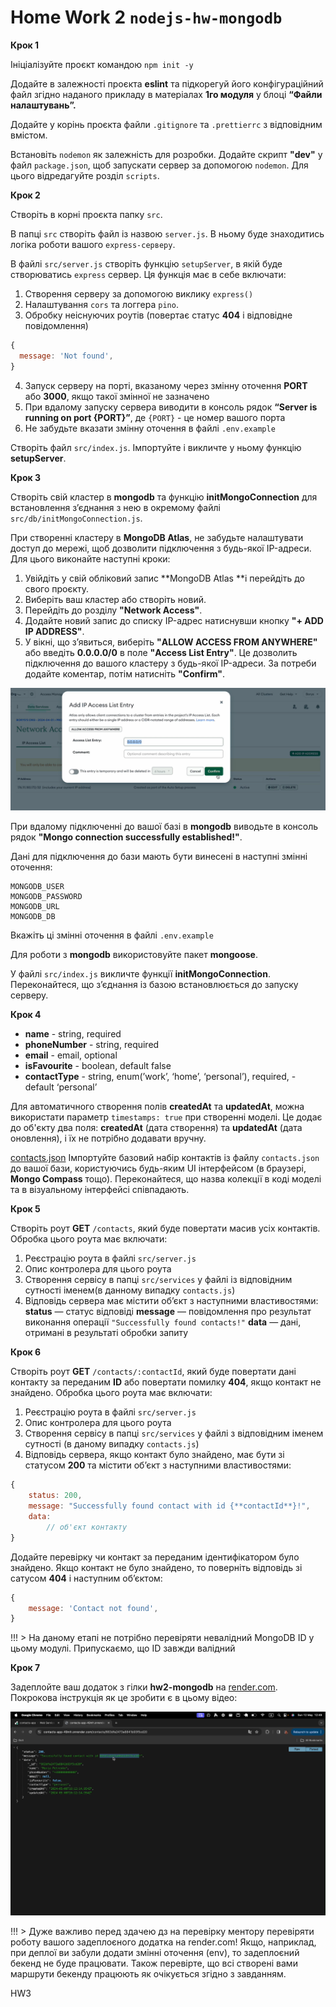 # Home Work 2 `nodejs-hw-mongodb`

**Крок 1**

Ініціалізуйте проєкт командою `npm init -y`

Додайте в залежності проєкта **eslint** та підкорегуй його конфігураційний файл згідно наданого прикладу в матеріалах **1го модуля** у блоці **“Файли налаштувань”.**

Додайте у корінь проєкта файли `.gitignore` та `.prettierrc` з відповідним вмістом.

Встановіть `nodemon` як залежність для розробки. Додайте скрипт **"dev"** у файл `package.json`, щоб запускати сервер за допомогою `nodemon`. Для цього відредагуйте розділ `scripts`.

**Крок 2**

Створіть в корні проєкта папку `src`.

В папці `src` створіть файл із назвою `server.js`. В ньому буде знаходитись логіка роботи вашого `express-серверу`.

В файлі `src/server.js` створіть функцію `setupServer`, в якій буде створюватись `express` сервер. Ця функція має в себе включати:

1. Створення серверу за допомогою виклику `express()`
2. Налаштування `cors` та логгера `pino`.
3. Обробку неіснуючих роутів (повертає статус **404** і відповідне повідомлення)
```js
{
  message: 'Not found',
}
```
4. Запуск серверу на порті, вказаному через змінну оточення **PORT** або **3000**, якщо такої змінної не зазначено
5. При вдалому запуску сервера виводити в консоль рядок **“Server is running on port {PORT}”**, де `{PORT}` - це номер вашого порта
6. Не забудьте вказати змінну оточення в файлі `.env.example`

Створіть файл `src/index.js`. Імпортуйте і викличте у ньому функцію **setupServer**.


**Крок 3**

Створіть свій кластер в **mongodb** та функцію **initMongoConnection** для встановлення зʼєднання з нею в окремому файлі `src/db/initMongoConnection.js`.



При створенні кластеру в **MongoDB Atlas**, не забудьте налаштувати доступ до мережі, щоб дозволити підключення з будь-якої IP-адреси. Для цього виконайте наступні кроки:

1. Увійдіть у свій обліковий запис **MongoDB Atlas **і перейдіть до свого проєкту.
2. Виберіть ваш кластер або створіть новий.
3. Перейдіть до розділу **"Network Access"**.
4. Додайте новий запис до списку IP-адрес натиснувши кнопку **"+ ADD IP ADDRESS"**.
5. У вікні, що з’явиться, виберіть **"ALLOW ACCESS FROM ANYWHERE"** або введіть **0.0.0.0/0** в поле **"Access List Entry"**. Це дозволить підключення до вашого кластеру з будь-якої IP-адреси.
За потреби додайте коментар, потім натисніть **"Confirm"**.

![alt text](/assets/image.png)

При вдалому підключенні до вашої базі в **mongodb** виводьте в консоль рядок **"Mongo connection successfully established!"**.

Дані для підключення до бази мають бути винесені в наступні змінні оточення:
```.env
MONGODB_USER
MONGODB_PASSWORD
MONGODB_URL
MONGODB_DB
```
Вкажіть ці змінні оточення в файлі `.env.example`

Для роботи з **mongodb** використовуйте пакет **mongoose**.

У файлі `src/index.js` викличте функції **initMongoConnection**. Переконайтеся, що зʼєднання із базою встановлюється до запуску серверу.

**Крок 4**

- **name** - string, required
- **phoneNumber** - string, required
- **email** - email, optional
- **isFavourite** - boolean, default false
- **contactType** - string, enum(’work’, ‘home’, ‘personal’), required, - default ‘personal’

Для автоматичного створення полів **createdAt** та **updatedAt**, можна використати параметр `timestamps: true` при створенні моделі. Це додає до об'єкту два поля: **createdAt** (дата створення) та **updatedAt** (дата оновлення), і їх не потрібно додавати вручну.

[contacts.json](https://drive.google.com/file/d/1oTu7HLIViJ5-X4QjzEEOFJoDjbK5vk_J/view)
Імпортуйте базовий набір контактів із файлу `contacts.json` до вашої бази, користуючись будь-яким UI інтерфейсом (в браузері, **Mongo Compass** тощо). Переконайтеся, що назва колекції в коді моделі та в візуальному інтерфейсі співпадають.

**Крок 5**

Створіть роут **GET** `/contacts`, який буде повертати масив усіх контактів. Обробка цього роута має включати:

1. Реєстрацію роута в файлі `src/server.js`
2. Опис контролера для цього роута
3. Створення сервісу в папці `src/services` у файлі із відповідним сутності іменем(в данному випадку `contacts.js`)
4. Відповідь сервера має містити об’єкт з наступними властивостями:
**status** — статус відповіді
**message** — повідомлення про результат виконання операції `"Successfully found contacts!"`
**data** — дані, отримані в результаті обробки запиту

**Крок 6**

Створіть роут **GET** `/contacts/:contactId`, який буде повертати дані контакту за переданим **ID** або повертати помилку **404**, якщо контакт не знайдено. Обробка цього роута має включати:

1. Реєстрацію роута в файлі `src/server.js`
2. Опис контролера для цього роута
3. Створення сервісу в папці `src/services` у файлі з відповідним іменем сутності (в даному випадку `contacts.js`)
4. Відповідь сервера, якщо контакт було знайдено, має бути зі статусом **200** та містити об’єкт з наступними властивостями:

```js
{
	status: 200,
	message: "Successfully found contact with id {**contactId**}!",
	data:
		// об'єкт контакту
}
```
Додайте перевірку чи контакт за переданим ідентифікатором було знайдено. Якщо контакт не було знайдено, то поверніть відповідь зі сатусом **404** і наступним об’єктом:

```js
{
	message: 'Contact not found',
}
```

!!! > На даному етапі не потрібно перевіряти невалідний MongoDB ID у цьому модулі. Припускаємо, що ID завжди валідний

**Крок 7**

Задеплойте ваш додаток з гілки **hw2-mongodb** на [render.com](https://render.com/). Покрокова інструкція як це зробити є в цьому відео:

![alt text](/assets/image-1.png)

!!! > Дуже важливо перед здачею дз на перевірку ментору перевіряти роботу вашого задеплоєного додатка на render.com! Якщо, наприклад, при деплої ви забули додати змінні оточення (env), то задеплоєний бекенд не буде працювати. Також перевірте, що всі створені вами маршрути бекенду працюють як очікується згідно з завданням.


HW3
